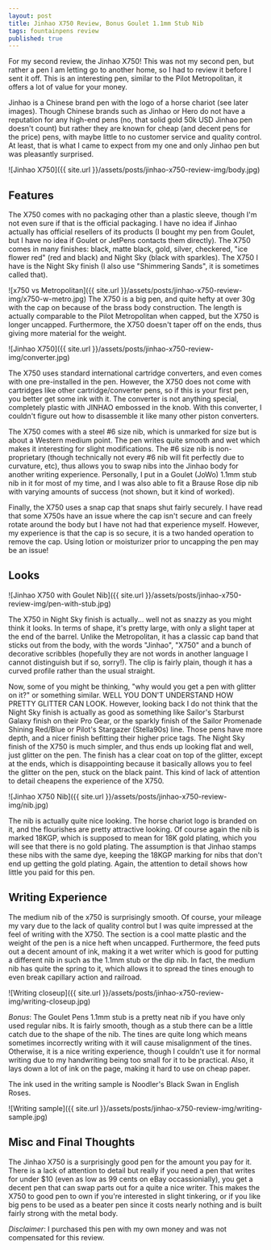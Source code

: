 ```yaml
---
layout: post
title: Jinhao X750 Review, Bonus Goulet 1.1mm Stub Nib
tags: fountainpens review
published: true
---
```


For my second review, the Jinhao X750!  This was not my second pen, but rather a pen I am letting go to another home, so I had to review it before I sent it off.  This is an interesting pen, similar to the Pilot Metropolitan, it offers a lot of value for your money.

Jinhao is a Chinese brand pen with the logo of a horse chariot (see later images).  Though Chinese brands such as Jinhao or Hero do not have a reputation for any high-end pens (no, that solid gold 50k USD Jinhao pen doesn't count) but rather they are known for cheap (and decent pens for the price) pens, with maybe little to no customer service and quality control.  At least, that is what I came to expect from my one and only Jinhao pen but was pleasantly surprised.

![Jinhao X750]({{ site.url }}/assets/posts/jinhao-x750-review-img/body.jpg)

## Features

The X750 comes with no packaging other than a plastic sleeve, though I'm not even sure if that is the official packaging.  I have no idea if Jinhao actually has official resellers of its products (I bought my pen from Goulet, but I have no idea if Goulet or JetPens contacts them directly).  The X750 comes in many finishes:  black, matte black, gold, silver, checkered, "ice flower red" (red and black) and Night Sky (black with sparkles).  The X750 I have is the Night Sky finish (I also use "Shimmering Sands", it is sometimes called that).

![x750 vs Metropolitan]({{ site.url }}/assets/posts/jinhao-x750-review-img/x750-w-metro.jpg)
The X750 is a big pen, and quite hefty at over 30g with the cap on because of the brass body construction.  The length is actually comparable to the Pilot Metropolitan when capped, but the X750 is longer uncapped.  Furthermore, the X750 doesn't taper off on the ends, thus giving more material for the weight.

![Jinhao X750]({{ site.url }}/assets/posts/jinhao-x750-review-img/converter.jpg)

The X750 uses standard international cartridge converters, and even comes with one pre-installed in the pen.  However, the X750 does not come with cartridges like other cartridge/converter pens, so if this is your first pen, you better get some ink with it.  The converter is not anything special, completely plastic with JINHAO embossed in the knob.  With this converter, I couldn't figure out how to disassemble it like many other piston converters.

The X750 comes with a steel #6 size nib, which is unmarked for size but is about a Western medium point.  The pen writes quite smooth and wet which makes it interesting for slight modifications.  The #6 size nib is non-proprietary (though technically not every #6 nib will fit perfectly due to curvature, etc), thus allows you to swap nibs into the Jinhao body for another writing experience.  Personally, I put in a Goulet (JoWo) 1.1mm stub nib in it for most of my time, and I was also able to fit a Brause Rose dip nib with varying amounts of success (not shown, but it kind of worked).

Finally, the X750 uses a snap cap that snaps shut fairly securely.  I have read that some X750s have an issue where the cap isn't secure and can freely rotate around the body but I have not had that experience myself.  However, my experience is that the cap is so secure, it is a two handed operation to remove the cap. Using lotion or moisturizer prior to uncapping the pen may be an issue!

## Looks

![Jinhao X750 with Goulet Nib]({{ site.url }}/assets/posts/jinhao-x750-review-img/pen-with-stub.jpg)

The X750 in Night Sky finish is actually... well not as snazzy as you might think it looks. In terms of shape, it's pretty large, with only a slight taper at the end of the barrel.  Unlike the Metropolitan, it has a classic cap band that sticks out from the body, with the words "Jinhao", "X750" and a bunch of decorative scribbles (hopefully they are not words in another language I cannot distinguish but if so, sorry!).  The clip is fairly plain, though it has a curved profile rather than the usual straight.

Now, some of you might be thinking, "why would you get a pen with glitter on it?" or something similar.  WELL YOU DON'T UNDERSTAND HOW PRETTY GLITTER CAN LOOK.  However, looking back I do not think that the Night Sky finish is actually as good as something like Sailor's Starburst Galaxy finish on their Pro Gear, or the sparkly finish of the Sailor Promenade Shining Red/Blue or Pilot's Stargazer (Stella90s) line.  Those pens have more depth, and a nicer finish befitting their higher price tags.  The Night Sky finish of the X750 is much simpler, and thus ends up looking flat and well, just glitter on the pen.  The finish has a clear coat on top of the glitter, except at the ends, which is disappointing because it basically allows you to feel the glitter on the pen, stuck on the black paint.  This kind of lack of attention to detail cheapens the experience of the X750.

![Jinhao X750 Nib]({{ site.url }}/assets/posts/jinhao-x750-review-img/nib.jpg)

The nib is actually quite nice looking.  The horse chariot logo is branded on it, and the flourishes are pretty attractive looking. Of course again the nib is marked 18KGP, which is supposed to mean for 18K gold plating, which you will see that there is no gold plating.  The assumption is that Jinhao stamps these nibs with the same dye, keeping the 18KGP marking for nibs that don't end up getting the gold plating.  Again, the attention to detail shows how little you paid for this pen.

## Writing Experience

The medium nib of the x750 is surprisingly smooth.  Of course, your mileage my vary due to the lack of quality control but I was quite impressed at the feel of writing with the X750.  The section is a cool matte plastic and the weight of the pen is a nice heft when uncapped.  Furthermore, the feed puts out a decent amount of ink, making it a wet writer which is good for putting a different nib in such as the 1.1mm stub or the dip nib.  In fact, the medium nib has quite the spring to it, which allows it to spread the tines enough to even break capillary action and railroad.

![Writing closeup]({{ site.url }}/assets/posts/jinhao-x750-review-img/writing-closeup.jpg)

*Bonus*: The Goulet Pens 1.1mm stub is a pretty neat nib if you have only used regular nibs.  It is fairly smooth, though as a stub there can be a little catch due to the shape of the nib.  The tines are quite long which means sometimes incorrectly writing with it will cause misalignment of the tines.  Otherwise, it is a nice writing experience, though I couldn't use it for normal writing due to my handwriting being too small for it to be practical.  Also, it lays down a lot of ink on the page, making it hard to use on cheap paper.

The ink used in the writing sample is Noodler's Black Swan in English Roses.

![Writing sample]({{ site.url }}/assets/posts/jinhao-x750-review-img/writing-sample.jpg)

## Misc and Final Thoughts

The Jinhao X750 is a surprisingly good pen for the amount you pay for it.  There is a lack of attention to detail but really if you need a pen that writes for under $10 (even as low as 99 cents on eBay occassionially), you get a decent pen that can swap parts out for a quite a nice writer.  This makes the X750 to good pen to own if you're interested in slight tinkering, or if you like big pens to be used as a beater pen since it costs nearly nothing and is built fairly strong with the metal body.

*Disclaimer*: I purchased this pen with my own money and was not compensated for this review.
